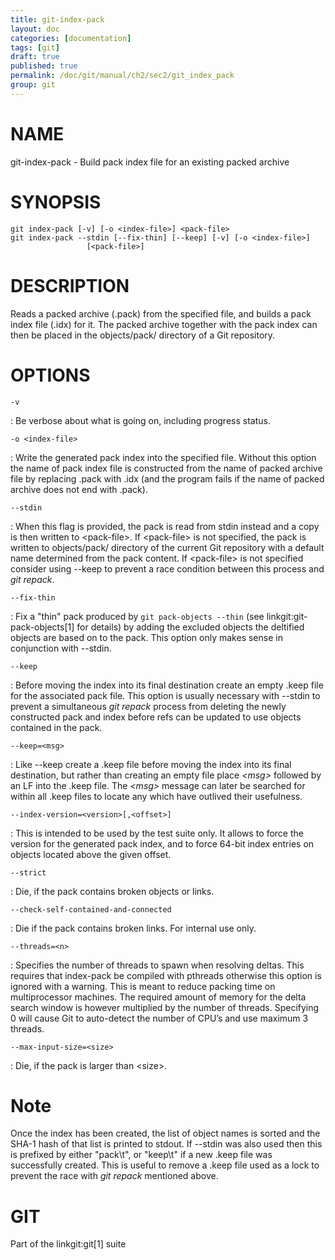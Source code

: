 ```yaml
---
title: git-index-pack
layout: doc
categories: [documentation]
tags: [git]
draft: true
published: true
permalink: /doc/git/manual/ch2/sec2/git_index_pack
group: git
---
```


NAME
====

git-index-pack - Build pack index file for an existing packed archive

SYNOPSIS
========

    git index-pack [-v] [-o <index-file>] <pack-file>
    git index-pack --stdin [--fix-thin] [--keep] [-v] [-o <index-file>]
                     [<pack-file>]

DESCRIPTION
===========

Reads a packed archive (.pack) from the specified file, and builds a pack index file (.idx) for it. The packed archive together with the pack index can then be placed in the objects/pack/ directory of a Git repository.

OPTIONS
=======

`-v`

:   Be verbose about what is going on, including progress status.

`-o <index-file>`

:   Write the generated pack index into the specified file. Without this option the name of pack index file is constructed from the name of packed archive file by replacing .pack with .idx (and the program fails if the name of packed archive does not end with .pack).

`--stdin`

:   When this flag is provided, the pack is read from stdin instead and a copy is then written to &lt;pack-file&gt;. If &lt;pack-file&gt; is not specified, the pack is written to objects/pack/ directory of the current Git repository with a default name determined from the pack content. If &lt;pack-file&gt; is not specified consider using --keep to prevent a race condition between this process and *git repack*.

`--fix-thin`

:   Fix a "thin" pack produced by `git pack-objects --thin` (see linkgit:git-pack-objects\[1\] for details) by adding the excluded objects the deltified objects are based on to the pack. This option only makes sense in conjunction with --stdin.

`--keep`

:   Before moving the index into its final destination create an empty .keep file for the associated pack file. This option is usually necessary with --stdin to prevent a simultaneous *git repack* process from deleting the newly constructed pack and index before refs can be updated to use objects contained in the pack.

`--keep=<msg>`

:   Like --keep create a .keep file before moving the index into its final destination, but rather than creating an empty file place *&lt;msg&gt;* followed by an LF into the .keep file. The *&lt;msg&gt;* message can later be searched for within all .keep files to locate any which have outlived their usefulness.

`--index-version=<version>[,<offset>]`

:   This is intended to be used by the test suite only. It allows to force the version for the generated pack index, and to force 64-bit index entries on objects located above the given offset.

`--strict`

:   Die, if the pack contains broken objects or links.

`--check-self-contained-and-connected`

:   Die if the pack contains broken links. For internal use only.

`--threads=<n>`

:   Specifies the number of threads to spawn when resolving deltas. This requires that index-pack be compiled with pthreads otherwise this option is ignored with a warning. This is meant to reduce packing time on multiprocessor machines. The required amount of memory for the delta search window is however multiplied by the number of threads. Specifying 0 will cause Git to auto-detect the number of CPU’s and use maximum 3 threads.

`--max-input-size=<size>`

:   Die, if the pack is larger than &lt;size&gt;.

Note
====

Once the index has been created, the list of object names is sorted and the SHA-1 hash of that list is printed to stdout. If --stdin was also used then this is prefixed by either "pack\\t", or "keep\\t" if a new .keep file was successfully created. This is useful to remove a .keep file used as a lock to prevent the race with *git repack* mentioned above.

GIT
===

Part of the linkgit:git\[1\] suite
